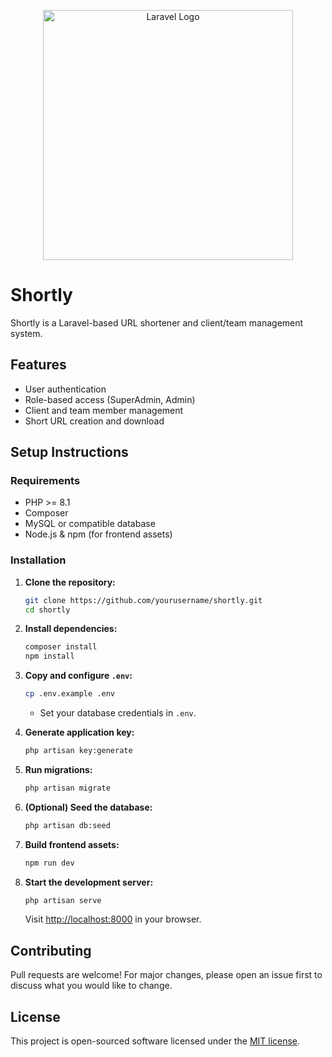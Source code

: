 <p align="center"><a href="https://laravel.com" target="_blank"><img src="https://raw.githubusercontent.com/laravel/art/master/logo-lockup/5%20SVG/2%20CMYK/1%20Full%20Color/laravel-logolockup-cmyk-red.svg" width="400" alt="Laravel Logo"></a></p>

# Shortly

Shortly is a Laravel-based URL shortener and client/team management system.

## Features

- User authentication
- Role-based access (SuperAdmin, Admin)
- Client and team member management
- Short URL creation and download

## Setup Instructions

### Requirements

- PHP >= 8.1
- Composer
- MySQL or compatible database
- Node.js & npm (for frontend assets)

### Installation

1. **Clone the repository:**
   ```sh
   git clone https://github.com/yourusername/shortly.git
   cd shortly
   ```

2. **Install dependencies:**
   ```sh
   composer install
   npm install
   ```

3. **Copy and configure `.env`:**
   ```sh
   cp .env.example .env
   ```
   - Set your database credentials in `.env`.

4. **Generate application key:**
   ```sh
   php artisan key:generate
   ```

5. **Run migrations:**
   ```sh
   php artisan migrate
   ```

6. **(Optional) Seed the database:**
   ```sh
   php artisan db:seed
   ```

7. **Build frontend assets:**
   ```sh
   npm run dev
   ```

8. **Start the development server:**
   ```sh
   php artisan serve
   ```
   Visit [http://localhost:8000](http://localhost:8000) in your browser.

## Contributing

Pull requests are welcome! For major changes, please open an issue first to discuss what you would like to change.

## License

This project is open-sourced software licensed under the [MIT license](https://opensource.org/licenses/MIT).
